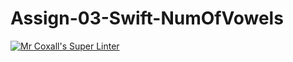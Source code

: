 # Assign-03-Swift-NumOfVowels
[![Mr Coxall's Super Linter](https://github.com/ICS4U-Programming-Navin-Balekomebole/Assign-03-Swift-NumOfVowels/workflows/Mr%20Coxall's%20Super%20Linter/badge.svg)](https://github.com/ICS4U-Programming-Navin-Balekomebole/Assign-03-Swift-NumOfVowels/actions/)
